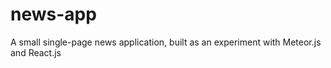 # news-app
A small single-page news application, built as an experiment with Meteor.js and React.js
